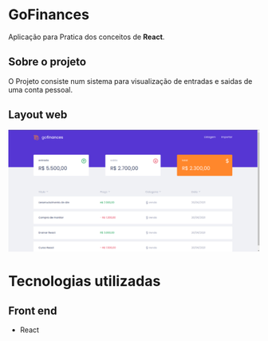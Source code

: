 # GoFinances
Aplicação para Pratica dos conceitos de **React**.

## Sobre o projeto


O Projeto consiste num sistema para visualização de entradas e saidas de uma conta pessoal.

## Layout web

![Web 1](https://github.com/acferlucas/GOFinances/blob/master/src/assets/TelaPrincipal.png)




# Tecnologias utilizadas
## Front end
- React


